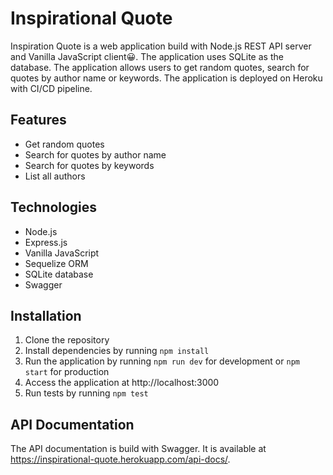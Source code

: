 # Inspirational Quote

Inspiration Quote is a web application build with Node.js REST API server and Vanilla JavaScript client😀. The application uses SQLite as the database. The application allows users to get random quotes, search for quotes by author name or keywords. The application is deployed on Heroku with CI/CD pipeline.

## Features

- Get random quotes
- Search for quotes by author name
- Search for quotes by keywords
- List all authors

## Technologies

- Node.js
- Express.js
- Vanilla JavaScript
- Sequelize ORM
- SQLite database
- Swagger

## Installation

1. Clone the repository
2. Install dependencies by running `npm install`
3. Run the application by running `npm run dev` for development or `npm start` for production
4. Access the application at http://localhost:3000
5. Run tests by running `npm test`

## API Documentation

The API documentation is build with Swagger. It is available at https://inspirational-quote.herokuapp.com/api-docs/.
